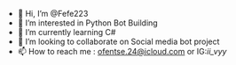 - 👋 Hi, I’m @Fefe223
- 👀 I’m interested in Python Bot Building 
- 🌱 I’m currently learning C#
- 💞️ I’m looking to collaborate on Social media bot project 
- 📫 How to reach me : ofentse.24@icloud.com or IG:_ii_vyy_

<!---
Fefe223/Fefe223 is a ✨ special ✨ repository because its `README.md` (this file) appears on your GitHub profile.
You can click the Preview link to take a look at your changes.
--->

